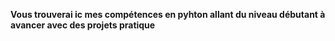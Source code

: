 **Vous trouverai ic mes compétences en pyhton allant du niveau débutant à avancer avec des projets pratique**
